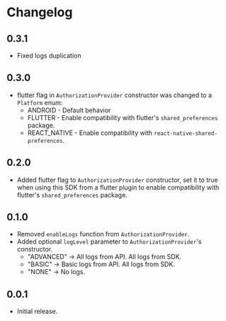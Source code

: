 # Changelog

## 0.3.1

* Fixed logs duplication

## 0.3.0

* flutter flag in `AuthorizationProvider` constructor was changed to a `Platform` enum:
  * ANDROID - Default behavior
  * FLUTTER - Enable compatibility with flutter's `shared_preferences` package.
  * REACT_NATIVE - Enable compatibility with `react-native-shared-preferences`.

## 0.2.0

* Added flutter flag to `AuthorizationProvider` constructor, set it to true when using this SDK from
  a flutter plugin to enable compatibility with flutter's `shared_preferences` package.

## 0.1.0

* Removed `enableLogs` function from `AuthorizationProvider`.
* Added optional `logLevel` parameter to `AuthorizationProvider`'s constructor.
  * "ADVANCED" -> All logs from API. All logs from SDK.
  * "BASIC" -> Basic logs from API. All logs from SDK.
  * "NONE" -> No logs.

## 0.0.1

* Initial release.
